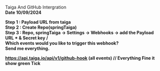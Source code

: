 Taiga And GitHub Intergration<b><br> Date 10/09/2024<br>

Step 1 : Payload URL from taiga<br>
Step 2 : Create Repo(springTaiga)<br>
Step 3 : Repo, springTaiga -> Settings -> Webhooks -> add the Payload URL * & Secret key /<br>
Which events would you like to trigger this webhook?<br>
Send me everything.

https://api.taiga.io/api/v1/github-hook (all events) // Everything Fine it show green Tick<br>
